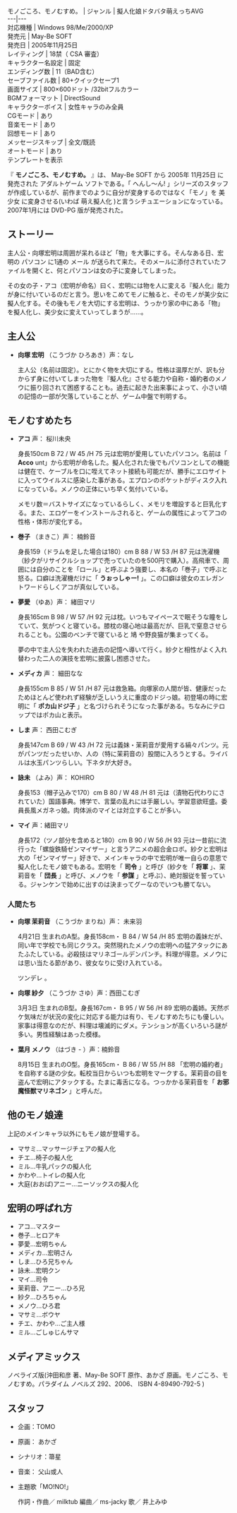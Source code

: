 モノごころ、モノむすめ。  |  ジャンル  |  擬人化娘ドタバタ萌えっちAVG   
---|---  
対応機種  |  Windows 98/Me/2000/XP   
発売元  |  May-Be SOFT   
発売日  |  2005年11月25日   
レイティング  |  18禁（  CSA  審査）   
キャラクター名設定  |  固定   
エンディング数  |  11（BAD含む）   
セーブファイル数  |  80+クイックセーブ1   
画面サイズ  |  800×600ドット  /32bitフルカラー   
BGMフォーマット  |  DirectSound   
キャラクターボイス  |  女性キャラのみ全員   
CGモード  |  あり   
音楽モード  |  あり   
回想モード  |  あり   
メッセージスキップ  |  全文/既読   
オートモード  |  あり   
テンプレートを表示  
  
『 **モノごころ、モノむすめ。** 』は、  May-Be SOFT  から  2005年  11月25日  に発売された  アダルトゲーム
ソフトである。「  へんし〜ん!  」シリーズのスタッフが作成しているが、前作までのように自分が変身するのではなく「モノ」を  美少女
に変身させる(いわば  萌え擬人化  )と言うシチュエーションになっている。 2007年1月には  DVD-PG  版が発売された。

##  ストーリー  

主人公・向塚宏明は周囲が呆れるほど「物」を大事にする。そんなある日、宏明の  パソコン  に1通の  メール
が送られて来た。そのメールに添付されていたファイルを開くと、何とパソコンは女の子に変身してしまった。

その女の子・アコ（宏明が命名）曰く、宏明には物を人に変える『擬人化』能力が身に付いているのだと言う。思いをこめてモノに触ると、そのモノが美少女に擬人化する。その後もモノを大切にする宏明は、うっかり家の中にある「物」を擬人化し、美少女に変えていってしまうが……。

##  主人公  

  * **向塚 宏明** （こうづか ひろあき）声：なし 

     主人公（名前は固定）。とにかく物を大切にする。性格は温厚だが、訳も分からず身に付いてしまった物を『擬人化』させる能力や自称・婚約者のメノウに振り回されて困惑することも。過去に起きた出来事によって、小さい頃の記憶の一部が欠落していることが、ゲーム中盤で判明する。 

##  モノむすめたち  

  * **アコ** 声：  桜川未央 

     身長150cm B 72 / W 45 /H 75 
     元は宏明が愛用していたパソコン。名前は「 **Acco** unt」から宏明が命名した。擬人化された後でもパソコンとしての機能は健在で、ケーブルを口に咥えてネット接続も可能だが、勝手にエロサイトに入ってウイルスに感染した事がある。エプロンのポケットがディスク入れになっている。メノウの正体にいち早く気付いている。   

     メモリ数＝バストサイズになっているらしく、メモリを増設すると巨乳化する。また、エロゲーをインストールされると、ゲームの属性によってアコの性格・体形が変化する。 

  * **巻子** （まきこ）声：  楠鈴音 

     身長159（ドラムを足した場合は180）cm B 88 / W 53 /H 87 
     元は洗濯機（紗夕がリサイクルショップで売っていたのを500円で購入）。高飛車で、周囲には自分のことを「ロール」と呼ぶよう強要し、本名の「巻子」で呼ぶと怒る。口癖は洗濯機だけに「 **うぉっしゃー!** 」。この口癖は彼女のエレガントワードらしくアコが真似している。 

  * **夢愛** （ゆあ）声：  緒田マリ 

     身長165cm B 98 / W 57 /H 92 
     元は枕。いつもマイペースで眠そうな瞳をしていて、気がつくと寝ている。膝枕の寝心地は最高だが、巨乳で窒息させられることも。公園のベンチで寝ていると  鳩  や野良猫が集まってくる。   

     夢の中で主人公を失われた過去の記憶へ導いて行く。紗夕と相性がよく入れ替わった二人の演技を宏明に披露し困惑させた。 

  * **メディカ** 声：  細田なな 

     身長155cm B 85 / W 51 /H 87 
     元は救急箱。向塚家の人間が皆、健康だったためほとんど使われず経験が乏しいうえに重度のドジっ娘。初登場の時に宏明に「 **ポカ山ドジ子** 」と名づけられそうになった事がある。ちなみにテロップではポカ山と表示。 

  * **しま** 声：  西田こむぎ 

     身長147cm B 69 / W 43 /H 72 
     元は義妹・茉莉音が愛用する縞々パンツ。元がパンツだったせいか、人の（特に茉莉音の）股間に入ろうとする。ライバルは水玉パンツらしい。下ネタが大好き。   

  * **詠未** （よみ）声：  KOHIRO 

     身長153（帽子込みで170）cm B 80 / W 48 /H 81 
     元は（漬物石代わりにされていた）国語事典。博学で、言葉の乱れには手厳しい。学習意欲旺盛。委員長風メガネっ娘。肉体派のマイとは対立することが多い。 

  * **マイ** 声：緒田マリ 

     身長172（ツノ部分を含めると180）cm B 90 / W 56 /H 93 
     元は一昔前に流行った「螺旋鉄騎ゼンマイザー」と言うアニメの超合金ロボ。紗夕と宏明は大の「ゼンマイザー」好きで、メインキャラの中で宏明が唯一自らの意思で擬人化したモノ娘でもある。宏明を「 **司令** 」と呼び（紗夕を「 **将軍** 」、茉莉音を「 **団長** 」と呼び、メノウを「 **参謀** 」と呼ぶ）、絶対服従を誓っている。ジャンケンで始めに出すのは決まってグーなのでいつも勝てない。 

###  人間たち  

  * **向塚 茉莉音** （こうづか まりね）声：  未来羽 

     4月21日  生まれのA型。身長158cm・ B 84 / W 54 /H 85 
     宏明の義妹だが、同い年で学校でも同じクラス。突然現れたメノウの宏明への猛アタックにあたふたしている。必殺技はマリネゴールデンパンチ。料理が得意。メノウには思い当たる節があり、彼女なりに受け入れている。   

     ツンデレ  。   

    

  * **向塚 紗夕** （こうづか さゆ）声：西田こむぎ 

     3月3日  生まれのB型。身長167cm・ B 95 / W 56 /H 89 
     宏明の義姉。天然ボケ気味だが状況の変化に対応する能力は有り、モノむすめたちにも優しい。家事は得意なのだが、料理は壊滅的にダメ。テンションが高くいろいろ謎が多い。男性経験はあった模様。 

  * **葉月 メノウ** （はづき - ）声：楠鈴音 

     8月15日  生まれのO型。身長165cm・ B 86 / W 55 /H 88 
     「宏明の婚約者」を自称する謎の少女。転校当日からいつも宏明をマークする。茉莉音の目を盗んで宏明にアタックする。たまに毒舌になる。つっかかる茉莉音を「 **お邪魔怪獣マリネゴン** 」と呼んだ。 

##  他のモノ娘達  

上記のメインキャラ以外にもモノ娘が登場する。

  * マサミ…マッサージチェアの擬人化 
  * チエ…椅子の擬人化 
  * ミル…牛乳パックの擬人化 
  * かわや…トイレの擬人化 
  * 大庭(おおば)アニー…ニーソックスの擬人化 

##  宏明の呼ばれ方  

  * アコ…マスター 
  * 巻子…ヒロアキ 
  * 夢愛…宏明ちゃん 
  * メディカ…宏明さん 
  * しま…ひろ兄ちゃん 
  * 詠未…宏明クン 
  * マイ…司令 
  * 茉莉音、アニー…ひろ兄 
  * 紗夕…ひろちゃん 
  * メノウ…ひろ君 
  * マサミ…ボウヤ 
  * チエ、かわや…ご主人様 
  * ミル…ごしゅじんサマ 

##  メディアミックス  

ノベライズ版(沖田和彦 著、May-Be SOFT 原作、あかざ 原画。モノごころ、モノむすめ。パラダイム ノベルズ 292、2006、  ISBN
4-89490-792-5  )

##  スタッフ  

  * 企画：TOMO 
  * 原画：  あかざ 
  * シナリオ：箒星 
  * 音楽：  父山或人 
  * 主題歌「MO!NO!」 

     作詞・作曲／  milktub  編曲／  ms-jacky  歌／  井上みゆ 

